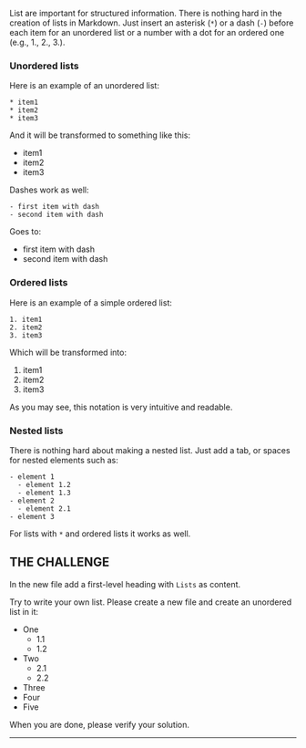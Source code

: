 List are important for structured information. There is nothing hard in the creation of lists in Markdown. Just insert an asterisk (`*`) or a dash (`-`) before each item for an unordered list or a number with a dot for an ordered one (e.g., 1., 2., 3.).

### Unordered lists

Here is an example of an unordered list:

    * item1
    * item2
    * item3

And it will be transformed to something like this:

* item1
* item2
* item3

Dashes work as well:

    - first item with dash
    - second item with dash

Goes to:

- first item with dash
- second item with dash

### Ordered lists

Here is an example of a simple ordered list:

    1. item1
    2. item2
    3. item3

Which will be transformed into:

1. item1
2. item2
3. item3

As you may see, this notation is very intuitive and readable.

### Nested lists

There is nothing hard about making a nested list. Just add a tab, or spaces for nested elements such as:

    - element 1
      - element 1.2
      - element 1.3
    - element 2
      - element 2.1
    - element 3

For lists with `*` and ordered lists it works as well.

## THE CHALLENGE

In the new file add a first-level heading with `Lists` as content.

Try to write your own list. Please create a new file and create an unordered list in it:

- One
  - 1.1
  - 1.2
- Two
  - 2.1
  - 2.2
- Three
- Four
- Five

When you are done, please verify your solution.

---
